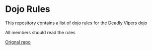Dojo Rules
==========

This repository contains a list of dojo rules for the Deadly Vipers dojo

All members should read the rules

[Orignal repo](https://github.com/deadlyvipers)
